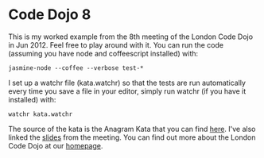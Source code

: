 Code Dojo 8
===========
This is my worked example from the 8th meeting of the London Code Dojo in Jun 2012. Feel free to play around with it. You can run the code (assuming you have node and coffeescript installed) with:

    jasmine-node --coffee --verbose test-*

I set up a watchr file (kata.watchr) so that the tests are run automatically every time you save a file in your editor, simply run watchr (if you have it installed) with:
    
    watchr kata.watchr

The source of the kata is the Anagram Kata that you can find [here](http://codekata.pragprog.com/2007/01/kata_six_anagra.html). I've also linked the [slides](https://speakerdeck.com/u/sleepyfox/p/code-dojo-8-jun-2012) from the meeting. You can find out more about the London Code Dojo at our [homepage](http://www.meetup.com/London-Code-Dojo/).

